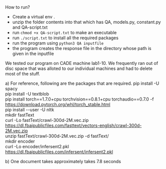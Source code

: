 How to run?
- Create a virtual env . 
- unzip the folder contents into that which has QA, models.py, constant.py and QA-script.txt
- run `chmod +x QA-script.txt` to make an executable
- run `./script.txt` to install all the required packages
- run the program using `python3 QA inputfile`
- the program creates the response file in the directory whose path is given in the inputfile

We tested our program on CADE machine lab1-10.
We frequently ran out of disc space that was alloted to our individual machines and had to delete most of the stuff.

a) For reference, following are the packages that are required.
pip install -U spacy <br/>
pip install -U textblob <br/>
pip install torch==1.7.0+cpu torchvision==0.8.1+cpu torchaudio==0.7.0 -f https://download.pytorch.org/whl/torch_stable.html <br/>
pip install --user -U nltk <br/>
mkdir fastText <br/>
curl -Lo fastText/crawl-300d-2M.vec.zip https://dl.fbaipublicfiles.com/fasttext/vectors-english/crawl-300d-2M.vec.zip <br/>
unzip fastText/crawl-300d-2M.vec.zip -d fastText/ <br/>
mkdir encoder <br/>
curl -Lo encoder/infersent2.pkl https://dl.fbaipublicfiles.com/infersent/infersent2.pkl <br/>

b) One document takes approximately takes 7.8 seconds <br/>
